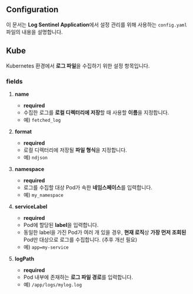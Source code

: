 ## Configuration

이 문서는 **Log Sentinel Application**에서 설정 관리를 위해 사용하는 `config.yaml` 파일의 내용을 설명합니다.

## Kube

Kubernetes 환경에서 **로그 파일**을 수집하기 위한 설정 항목입니다.

### fields

1. **name**
   - **required**
   - 수집한 로그를 **로컬 디렉터리에 저장**할 때 사용할 **이름**을 지정합니다.
   - 예) `fetched_log`

2. **format**
   - **required**
   - 로컬 디렉터리에 저장될 **파일 형식**을 지정합니다.
   - 예) `ndjson`

3. **namespace**
   - **required**
   - 로그를 수집할 대상 Pod가 속한 **네임스페이스**를 입력합니다.
   - 예) `my_namespace`

4. **serviceLabel**
   - **required**
   - Pod에 할당된 **label**을 입력합니다.
   - 동일한 label을 가진 Pod가 여러 개 있을 경우, **현재 로직**상 **가장 먼저 조회된** Pod만 대상으로 로그를 수집합니다. (추후 개선 필요)
   - 예) `app=my-service`

5. **logPath**
   - **required**
   - Pod 내부에 존재하는 **로그 파일 경로**를 입력합니다.
   - 예) `/app/logs/mylog.log`
